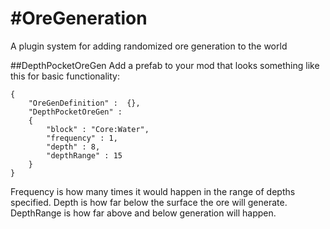#OreGeneration
=============

A plugin system for adding randomized ore generation to the world

##DepthPocketOreGen
Add a prefab to your mod that looks something like this for basic functionality:

```
{
    "OreGenDefinition" :  {},
    "DepthPocketOreGen" :
    {
        "block" : "Core:Water",
        "frequency" : 1,
        "depth" : 8,
        "depthRange" : 15
    }
}
```

Frequency is how many times it would happen in the range of depths specified.  Depth is how far below the surface the ore will generate.  DepthRange is how far above and below generation will happen.
